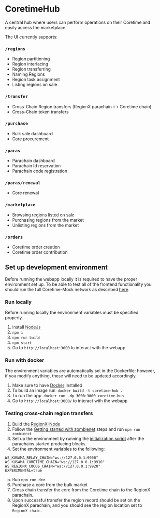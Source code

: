 # CoretimeHub

A central hub where users can perform operations on their Coretime and easily access the marketplace.

The UI currently supports:

### `/regions`
- Region partitioning
- Region interlacing
- Region transferring
- Naming Regions
- Region task assignment
- Listing regions on sale

### `/transfer`
- Cross-Chain Region transfers (RegionX parachain <-> Coretime chain)
- Cross-Chain token transfers

### `/purchase`
- Bulk sale dashboard
- Core procurement

### `/paras`
- Parachain dashboard
- Parachain Id reservation
- Parachain code registration

### `/paras/renewal`
- Core renewal

### `/marketplace`
- Browsing regions listed on sale
- Purchasing regions from the market
- Unlisting regions from the market

### `/orders`
- Coretime order creation
- Coretime order contribution

## Set up development environment

Before running the webapp locally it is required to have the proper environment set up. To be able to test all of the frontend functionality you should run the full Coretime-Mock network as described [here](https://github.com/RegionX-Labs/Coretime-Mock?tab=readme-ov-file#getting-started-with-zombienet).

### Run locally

Before running locally the environment variables must be specified properly.

1.  Install [NodeJs](https://nodejs.org/en/download)
2.  `npm i`
3.  `npm run build`
4.  `npm start`
5.  Go to `http://localhost:3000` to interact with the webapp

### Run with docker

The environment variables are automatically set in the Dockerfile; however, if you modify anything, those will need to be updated accordingly.

1. Make sure to have [Docker](https://docs.docker.com/get-docker/) installed
2. To build an image run: `docker build -t coretime-hub .`
3. To run the app: `docker run -dp 3000:3000 coretime-hub`
4. Go to `http://localhost:3000/` to interact with the webapp

### Testing cross-chain region transfers

1. Build the [RegionX-Node](https://github.com/RegionX-Labs/RegionX-Node)
2. Follow the [Getting started with zombienet](https://github.com/RegionX-Labs/Coretime-Mock?tab=readme-ov-file#getting-started-with-zombienet) steps and run `npm run zombienet`
3. Set up the environment by running the [initialization script](https://github.com/RegionX-Labs/Coretime-Mock?tab=readme-ov-file#example-setting-up-the-full-environment) after the parachains started producing blocks.
4. Set the environment variables to the following:

```.env
WS_KUSAMA_RELAY_CHAIN="ws://127.0.0.1:9900"
WS_KUSAMA_CORETIME_CHAIN="ws://127.0.0.1:9910"
WS_REGIONX_COCOS_CHAIN="ws://127.0.0.1:9920"
EXPERIMENTAL=true
```

5. Run `npm run dev`
6. Purchase a core from the bulk market
7. Cross chain transfer the core from the Coretime chain to the RegionX parachain.
8. Upon successful transfer the region record should be set on the RegionX parachain, and you should see the region location set to `RegionX chain`.
